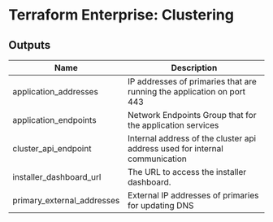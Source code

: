 # Terraform Enterprise: Clustering

## Outputs

| Name | Description |
|------|-------------|
| application\_addresses | IP addresses of primaries that are running the application on port 443 |
| application\_endpoints | Network Endpoints Group that for the application services |
| cluster\_api\_endpoint | Internal address of the cluster api address used for internal communication |
| installer\_dashboard\_url | The URL to access the installer dashboard. |
| primary\_external\_addresses | External IP addresses of primaries for updating DNS |

